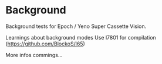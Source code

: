 # Background
Background tests for Epoch / Yeno Super Cassette Vision.

Learnings about background modes
Use l7801 for compilation (https://github.com/BlockoS/l65)

More infos commings...